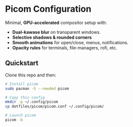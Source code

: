 # Picom Configuration

Minimal, **GPU-accelerated** compositor setup with:

- **Dual-kawase blur** on transparent windows.
- **Selective shadows & rounded corners**
- **Smooth animations** for open/close, menus, notifications.
- **Opacity rules** for terminals, file-managers, rofi, etc.

## Quickstart

Clone this repo and then:

```sh
# Install picom
sudo pacman -S --needed picom

# Copy this config
mkdir -p ~/.config/picom
cp dotfiles/picom/picom.conf ~/.config/picom/

# Launch picom
picom -b
```
